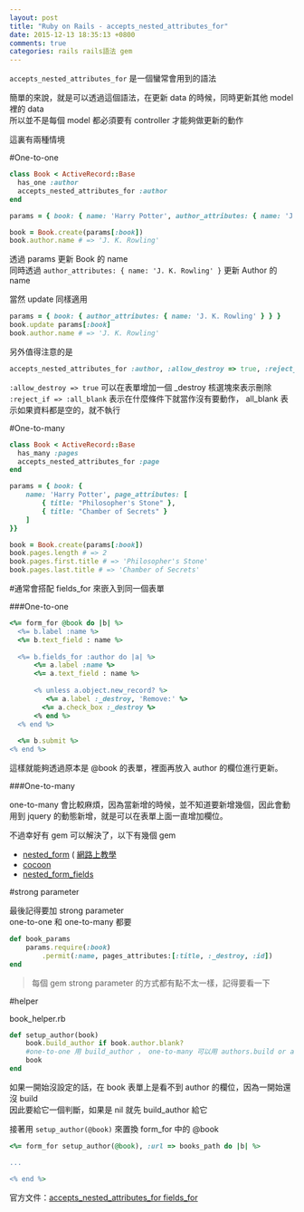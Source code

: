 ```yaml
---
layout: post
title: "Ruby on Rails - accepts_nested_attributes_for"
date: 2015-12-13 18:35:13 +0800
comments: true
categories: rails rails語法 gem
---
```


`accepts_nested_attributes_for` 是一個蠻常會用到的語法  

簡單的來說，就是可以透過這個語法，在更新 data 的時候，同時更新其他 model 裡的 data  
所以並不是每個 model 都必須要有 controller 才能夠做更新的動作

<!-- more -->

這裏有兩種情境

#One-to-one

```ruby
class Book < ActiveRecord::Base
  has_one :author
  accepts_nested_attributes_for :author
end
```

```ruby
params = { book: { name: 'Harry Potter', author_attributes: { name: 'J. K. Rowling' } } }

book = Book.create(params[:book])
book.author.name # => 'J. K. Rowling'
```
透過 params 更新 Book 的 name  
同時透過 `author_attributes: { name: 'J. K. Rowling' }` 更新 Author 的 name  

當然 update 同樣適用  

```ruby
params = { book: { author_attributes: { name: 'J. K. Rowling' } } }
book.update params[:book]
book.author.name # => 'J. K. Rowling'
```

另外值得注意的是  

```ruby
accepts_nested_attributes_for :author, :allow_destroy => true, :reject_if => :all_blank
```

`:allow_destroy => true` 可以在表單增加一個 _destroy 核選塊來表示刪除  
`:reject_if => :all_blank` 表示在什麼條件下就當作沒有要動作， all_blank 表示如果資料都是空的，就不執行


#One-to-many

```ruby
class Book < ActiveRecord::Base
  has_many :pages
  accepts_nested_attributes_for :page
end
```

```ruby
params = { book: { 
	name: 'Harry Potter', page_attributes: [
		{ title: "Philosopher's Stone" }, 
		{ title: "Chamber of Secrets" }
	] 
}}

book = Book.create(params[:book])
book.pages.length # => 2
book.pages.first.title # => 'Philosopher's Stone'
book.pages.last.title # => 'Chamber of Secrets'
```

#通常會搭配 fields_for 來嵌入到同一個表單

###One-to-one

```ruby
<%= form_for @book do |b| %>
  <%= b.label :name %>
  <%= b.text_field : name %>
  
  <%= b.fields_for :author do |a| %>
	  <%= a.label :name %>
  	  <%= a.text_field : name %>
  	  
  	  <% unless a.object.new_record? %>
     	 <%= a.label :_destroy, 'Remove:' %>
        <%= a.check_box :_destroy %>
  	  <% end %>
  <% end %>
  
  <%= b.submit %>
<% end %>
```

這樣就能夠透過原本是 @book 的表單，裡面再放入 author 的欄位進行更新。

###One-to-many

one-to-many 會比較麻煩，因為當新增的時候，並不知道要新增幾個，因此會動用到 jquery 的動態新增，就是可以在表單上面一直增加欄位。  

不過幸好有 gem 可以解決了，以下有幾個 gem

* [nested_form](https://github.com/ryanb/nested_form) ( [網路上教學](http://motion-express.com/blog/20140722-ruby-gem-nested-form)
* [cocoon](https://github.com/nathanvda/cocoon)  
* [nested_form_fields](https://github.com/ncri/nested_form_fields)

#strong parameter

最後記得要加 strong parameter  
one-to-one 和 one-to-many 都要

```ruby
def book_params
    params.require(:book)
        .permit(:name, pages_attributes:[:title, :_destroy, :id])
end
```
>每個 gem strong parameter 的方式都有點不太一樣，記得要看一下

#helper

book_helper.rb

```ruby
def setup_author(book)
    book.build_author if book.author.blank? 
    #one-to-one 用 build_author ， one-to-many 可以用 authors.build or authors.new 
    book
end
```

如果一開始沒設定的話，在 book 表單上是看不到 author 的欄位，因為一開始還沒 build    
因此要給它一個判斷，如果是 nil 就先 build_author 給它
 
接著用 `setup_author(@book)` 來置換 form_for 中的 @book  

```ruby
<%= form_for setup_author(@book), :url => books_path do |b| %>

...

<% end %>
```

官方文件：[accepts_nested_attributes_for ](http://api.rubyonrails.org/classes/ActiveRecord/NestedAttributes/ClassMethods.html) [fields_for](http://apidock.com/rails/ActionView/Helpers/FormHelper/fields_for)
